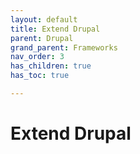 ```yaml
---
layout: default
title: Extend Drupal
parent: Drupal
grand_parent: Frameworks
nav_order: 3
has_children: true
has_toc: true

---
```


# Extend Drupal

